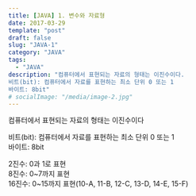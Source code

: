 ```yaml
---
title: [JAVA] 1. 변수와 자료형
date: 2017-03-29
template: "post"
draft: false
slug: "JAVA-1"
category: "JAVA"
tags:
  - "JAVA"
description: "컴퓨터에서 표현되는 자료의 형태는 이진수이다.  
비트(bit): 컴퓨터에서 자료를 표현하는 최소 단위 0 또는 1  
바이트: 8bit"
# socialImage: "/media/image-2.jpg"
---
```


컴퓨터에서 표현되는 자료의 형태는 이진수이다  

비트(bit): 컴퓨터에서 자료를 표현하는 최소 단위 0 또는 1  
바이트: 8bit  
  
  
2진수: 0과 1로 표현  
8진수: 0~7까지 표현  
16진수: 0~15까지 표현(10-A, 11-B, 12-C, 13-D, 14-E, 15-F)  


<!-- ![Nulla faucibus vestibulum eros in tempus. Vestibulum tempor imperdiet velit nec dapibus](/media/image-2.jpg) -->
